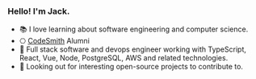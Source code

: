 ### Hello! I'm Jack.

- 📚 I love learning about software engineering and computer science.
- ⎔ [CodeSmith](https://codesmith.io) Alumni
- 🥞 Full stack software and devops engineer working with TypeScript, React, Vue, Node, PostgreSQL, AWS and related technologies. 
- 🙌 Looking out for interesting open-source projects to contribute to.
